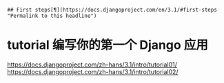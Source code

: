 	## First steps[¶](https://docs.djangoproject.com/en/3.1/#first-steps "Permalink to this headline")


#   tutorial  编写你的第一个 Django 应用

https://docs.djangoproject.com/zh-hans/3.1/intro/tutorial01/
https://docs.djangoproject.com/zh-hans/3.1/intro/tutorial02/








